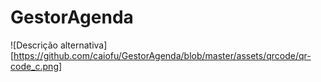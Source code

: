 # GestorAgenda
![Descrição alternativa][https://github.com/caiofu/GestorAgenda/blob/master/assets/qrcode/qr-code_c.png]
